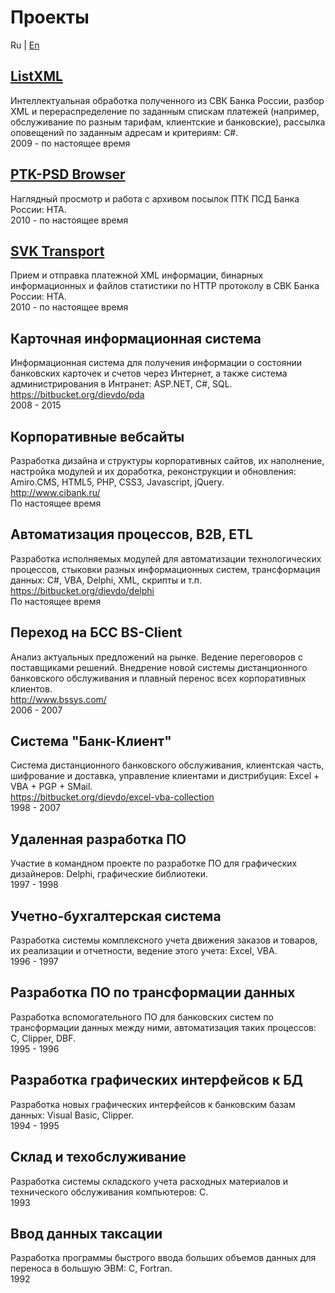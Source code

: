 ﻿Проекты
=======

Ru | [En](/en/projects "English language (по-английски)")

[ListXML](http://diev.github.io/ListXML/)
-----
Интеллектуальная обработка полученного из СВК Банка России, разбор XML и 
перераспределение по заданным спискам платежей (например, обслуживание по 
разным тарифам, клиентские и банковские), рассылка оповещений по заданным 
адресам и критериям: C#.  
2009 - по настоящее время

[PTK-PSD Browser](http://diev.github.io/PTK-PSD-Browser/)
-----
Наглядный просмотр и работа с архивом посылок ПТК ПСД Банка России: HTA.  
2010 - по настоящее время

[SVK Transport](http://diev.github.io/SVK-Transport/)
-----
Прием и отправка платежной XML информации, бинарных информационных и файлов 
статистики по HTTP протоколу в СВК Банка России: HTA.  
2010 - по настоящее время

Карточная информационная система
-----
Информационная система для получения информации о состоянии банковских 
карточек и счетов через Интернет, а также система администрирования в 
Интранет: ASP.NET, C#, SQL.  
https://bitbucket.org/dievdo/pda  
2008 - 2015

Корпоративные вебсайты
-----
Разработка дизайна и структуры корпоративных сайтов, их наполнение, настройка 
модулей и их доработка, реконструкции и обновления: 
Amiro.CMS, HTML5, PHP, CSS3, Javascript, jQuery.  
http://www.cibank.ru/  
По настоящее время

Автоматизация процессов, B2B, ETL
-----
Разработка исполняемых модулей для автоматизации технологических процессов, 
стыковки разных информационных систем, трансформация данных: 
C#, VBA, Delphi, XML, скрипты и т.п.  
https://bitbucket.org/dievdo/delphi  
По настоящее время

Переход на БСС BS-Client
-----
Анализ актуальных предложений на рынке. Ведение переговоров с поставщиками 
решений. Внедрение новой системы дистанционного банковского обслуживания и 
плавный перенос всех корпоративных клиентов.  
http://www.bssys.com/  
2006 - 2007


Система "Банк-Клиент"
-----
Система дистанционного банковского обслуживания, клиентская часть, шифрование 
и доставка, управление клиентами и дистрибуция: Excel + VBA + PGP + SMail.  
https://bitbucket.org/dievdo/excel-vba-collection  
1998 - 2007

Удаленная разработка ПО
-----
Участие в командном проекте по разработке ПО для графических дизайнеров: 
Delphi, графические библиотеки.  
1997 - 1998

Учетно-бухгалтерская система
-----
Разработка системы комплексного учета движения заказов и товаров, их реализации 
и отчетности, ведение этого учета: Excel, VBA.  
1996 - 1997


Разработка ПО по трансформации данных
-----
Разработка вспомогательного ПО для банковских систем по трансформации данных 
между ними, автоматизация таких процессов: C, Clipper, DBF.  
1995 - 1996

Разработка графических интерфейсов к БД
-----
Разработка новых графических интерфейсов к банковским базам данных: 
Visual Basic, Clipper.  
1994 - 1995

Склад и техобслуживание
-----
Разработка системы складского учета расходных материалов и технического 
обслуживания компьютеров: С.  
1993

Ввод данных таксации
-----
Разработка программы быстрого ввода больших объемов данных для переноса в 
большую ЭВМ: С, Fortran.  
1992
